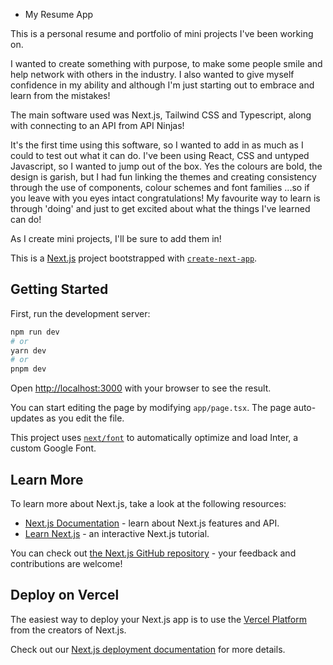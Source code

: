 * My Resume App

This is a personal resume and portfolio of mini projects I've been working on. 

I wanted to create something with purpose, to make some people smile and help network with others in the industry. I also wanted to give myself confidence in my ability and although I'm just starting out to embrace and learn from the mistakes!

The main software used was Next.js, Tailwind CSS and Typescript, along with connecting to an API from API Ninjas!

It's the first time using this software, so I wanted to add in as much as I could to test out what it can do. I've been using React, CSS and untyped Javascript, so I wanted to jump out of the box. Yes the colours are bold, the design is garish, but I had fun linking the themes and creating consistency through the use of components, colour schemes and font families ...so if you leave with you eyes intact congratulations! My favourite way to learn is through 'doing' and just to get excited about what the things I've learned can do! 

As I create mini projects, I'll be sure to add them in!

This is a [Next.js](https://nextjs.org/) project bootstrapped with [`create-next-app`](https://github.com/vercel/next.js/tree/canary/packages/create-next-app).

## Getting Started

First, run the development server:

```bash
npm run dev
# or
yarn dev
# or
pnpm dev
```

Open [http://localhost:3000](http://localhost:3000) with your browser to see the result.

You can start editing the page by modifying `app/page.tsx`. The page auto-updates as you edit the file.

This project uses [`next/font`](https://nextjs.org/docs/basic-features/font-optimization) to automatically optimize and load Inter, a custom Google Font.

## Learn More

To learn more about Next.js, take a look at the following resources:

- [Next.js Documentation](https://nextjs.org/docs) - learn about Next.js features and API.
- [Learn Next.js](https://nextjs.org/learn) - an interactive Next.js tutorial.

You can check out [the Next.js GitHub repository](https://github.com/vercel/next.js/) - your feedback and contributions are welcome!

## Deploy on Vercel

The easiest way to deploy your Next.js app is to use the [Vercel Platform](https://vercel.com/new?utm_medium=default-template&filter=next.js&utm_source=create-next-app&utm_campaign=create-next-app-readme) from the creators of Next.js.

Check out our [Next.js deployment documentation](https://nextjs.org/docs/deployment) for more details.
